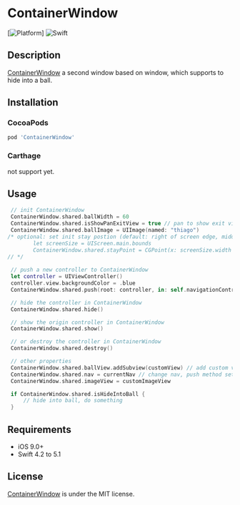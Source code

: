 # ContainerWindow

[![Platform](https://img.shields.io/cocoapods/p/ContainerWindow.svg?style=flat)]
![Swift](https://img.shields.io/badge/%20in-swift%205.1-orange.svg)


## Description
<u>ContainerWindow</u> a second window based on window, which supports to hide into a ball.


## Installation

### CocoaPods

```ruby
pod 'ContainerWindow'
```

### Carthage

not support yet.

## Usage

```swift
 // init ContainerWindow
 ContainerWindow.shared.ballWidth = 60
 ContainerWindow.shared.isShowPanExitView = true // pan to show exit view
 ContainerWindow.shared.ballImage = UIImage(named: "thiago")
/* optional: set init stay postion (default: right of screen edge, middle of horizon)
        let screenSize = UIScreen.main.bounds
        ContainerWindow.shared.stayPoint = CGPoint(x: screenSize.width - ContainerWindow.shared.ballWidth - 10, y: 600)
// */
 
 // push a new controller to ContainerWindow
 let controller = UIViewController()
 controller.view.backgroundColor = .blue
 ContainerWindow.shared.push(root: controller, in: self.navigationController)

 // hide the controller in ContainerWindow
 ContainerWindow.shared.hide()

 // show the origin controller in ContainerWindow
 ContainerWindow.shared.show()

 // or destroy the controller in ContainerWindow
 ContainerWindow.shared.destroy()

 // other properties
 ContainerWindow.shared.ballView.addSubview(customView) // add custom view into ball you like
 ContainerWindow.shared.nav = currentNav // change nav, push method set this property
 ContainerWindow.shared.imageView = customImageView

 if ContainerWindow.shared.isHideIntoBall {
     // hide into ball, do something
 }
```

## Requirements

- iOS 9.0+
- Swift 4.2 to 5.1


## License

<u>ContainerWindow</u> is under the MIT license.
